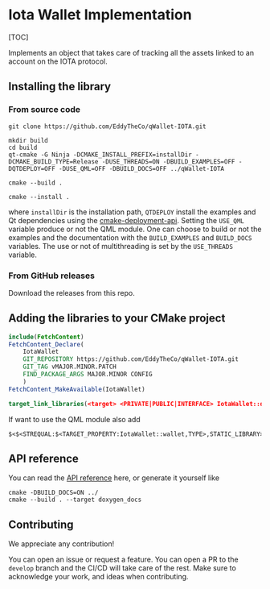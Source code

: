 # Iota Wallet Implementation 

[TOC]

Implements  an object that takes care of tracking all the assets linked to an account on the IOTA protocol.


## Installing the library 

### From source code
```
git clone https://github.com/EddyTheCo/qWallet-IOTA.git 

mkdir build
cd build
qt-cmake -G Ninja -DCMAKE_INSTALL_PREFIX=installDir -DCMAKE_BUILD_TYPE=Release -DUSE_THREADS=ON -DBUILD_EXAMPLES=OFF -DQTDEPLOY=OFF -DUSE_QML=OFF -DBUILD_DOCS=OFF ../qWallet-IOTA

cmake --build . 

cmake --install . 
```
where `installDir` is the installation path, `QTDEPLOY` install the examples and Qt dependencies using the 
[cmake-deployment-api](https://www.qt.io/blog/cmake-deployment-api). Setting the `USE_QML` variable produce or not the QML module.
One can choose to build or not the examples and the documentation with the `BUILD_EXAMPLES` and `BUILD_DOCS` variables.
The use or not of multithreading is set by the `USE_THREADS` variable.

### From GitHub releases
Download the releases from this repo. 

## Adding the libraries to your CMake project 

```CMake
include(FetchContent)
FetchContent_Declare(
	IotaWallet	
	GIT_REPOSITORY https://github.com/EddyTheCo/qWallet-IOTA.git
	GIT_TAG vMAJOR.MINOR.PATCH 
	FIND_PACKAGE_ARGS MAJOR.MINOR CONFIG  
	)
FetchContent_MakeAvailable(IotaWallet)

target_link_libraries(<target> <PRIVATE|PUBLIC|INTERFACE> IotaWallet::qwallet)
```
If want to use the QML module also add
```
$<$<STREQUAL:$<TARGET_PROPERTY:IotaWallet::wallet,TYPE>,STATIC_LIBRARY>:IotaWallet::qwalletplugin>
```


## API reference

You can read the [API reference](https://eddytheco.github.io/Qwallet-IOTA/) here, or generate it yourself like
```
cmake -DBUILD_DOCS=ON ../
cmake --build . --target doxygen_docs
```

## Contributing

We appreciate any contribution!


You can open an issue or request a feature.
You can open a PR to the `develop` branch and the CI/CD will take care of the rest.
Make sure to acknowledge your work, and ideas when contributing.



